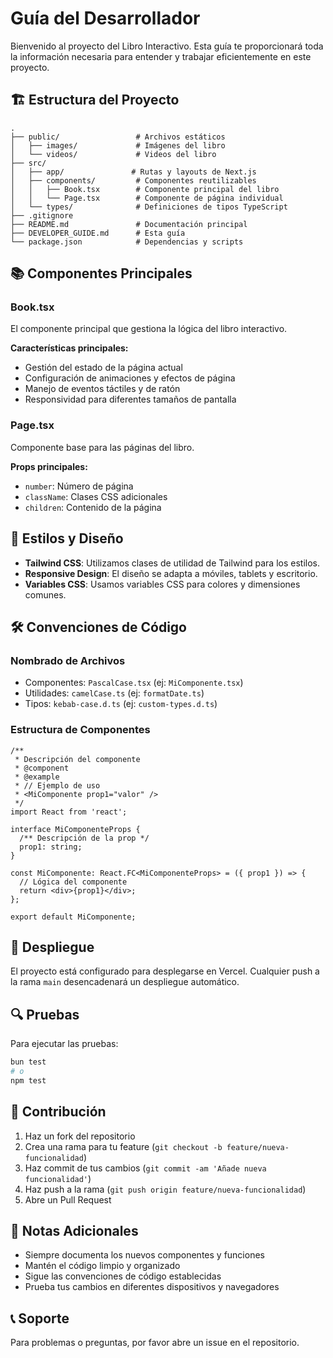 # Guía del Desarrollador

Bienvenido al proyecto del Libro Interactivo. Esta guía te proporcionará toda la información necesaria para entender y trabajar eficientemente en este proyecto.

## 🏗️ Estructura del Proyecto

```
.
├── public/                 # Archivos estáticos
│   ├── images/             # Imágenes del libro
│   └── videos/             # Videos del libro
├── src/
│   ├── app/               # Rutas y layouts de Next.js
│   ├── components/         # Componentes reutilizables
│   │   ├── Book.tsx        # Componente principal del libro
│   │   └── Page.tsx        # Componente de página individual
│   └── types/              # Definiciones de tipos TypeScript
├── .gitignore
├── README.md               # Documentación principal
├── DEVELOPER_GUIDE.md      # Esta guía
└── package.json            # Dependencias y scripts
```

## 📚 Componentes Principales

### Book.tsx

El componente principal que gestiona la lógica del libro interactivo.

**Características principales:**
- Gestión del estado de la página actual
- Configuración de animaciones y efectos de página
- Manejo de eventos táctiles y de ratón
- Responsividad para diferentes tamaños de pantalla

### Page.tsx

Componente base para las páginas del libro.

**Props principales:**
- `number`: Número de página
- `className`: Clases CSS adicionales
- `children`: Contenido de la página

## 🎨 Estilos y Diseño

- **Tailwind CSS**: Utilizamos clases de utilidad de Tailwind para los estilos.
- **Responsive Design**: El diseño se adapta a móviles, tablets y escritorio.
- **Variables CSS**: Usamos variables CSS para colores y dimensiones comunes.

## 🛠️ Convenciones de Código

### Nombrado de Archivos
- Componentes: `PascalCase.tsx` (ej: `MiComponente.tsx`)
- Utilidades: `camelCase.ts` (ej: `formatDate.ts`)
- Tipos: `kebab-case.d.ts` (ej: `custom-types.d.ts`)

### Estructura de Componentes

```tsx
/**
 * Descripción del componente
 * @component
 * @example
 * // Ejemplo de uso
 * <MiComponente prop1="valor" />
 */
import React from 'react';

interface MiComponenteProps {
  /** Descripción de la prop */
  prop1: string;
}

const MiComponente: React.FC<MiComponenteProps> = ({ prop1 }) => {
  // Lógica del componente
  return <div>{prop1}</div>;
};

export default MiComponente;
```

## 🚀 Despliegue

El proyecto está configurado para desplegarse en Vercel. Cualquier push a la rama `main` desencadenará un despliegue automático.

## 🔍 Pruebas

Para ejecutar las pruebas:

```bash
bun test
# o
npm test
```

## 🤝 Contribución

1. Haz un fork del repositorio
2. Crea una rama para tu feature (`git checkout -b feature/nueva-funcionalidad`)
3. Haz commit de tus cambios (`git commit -am 'Añade nueva funcionalidad'`)
4. Haz push a la rama (`git push origin feature/nueva-funcionalidad`)
5. Abre un Pull Request

## 📝 Notas Adicionales

- Siempre documenta los nuevos componentes y funciones
- Mantén el código limpio y organizado
- Sigue las convenciones de código establecidas
- Prueba tus cambios en diferentes dispositivos y navegadores

## 📞 Soporte

Para problemas o preguntas, por favor abre un issue en el repositorio.

